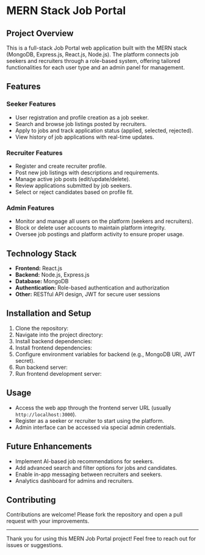 # MERN Stack Job Portal

## Project Overview
This is a full-stack Job Portal web application built with the MERN stack (MongoDB, Express.js, React.js, Node.js). The platform connects job seekers and recruiters through a role-based system, offering tailored functionalities for each user type and an admin panel for management.

## Features

### Seeker Features
- User registration and profile creation as a job seeker.
- Search and browse job listings posted by recruiters.
- Apply to jobs and track application status (applied, selected, rejected).
- View history of job applications with real-time updates.

### Recruiter Features
- Register and create recruiter profile.
- Post new job listings with descriptions and requirements.
- Manage active job posts (edit/update/delete).
- Review applications submitted by job seekers.
- Select or reject candidates based on profile fit.

### Admin Features
- Monitor and manage all users on the platform (seekers and recruiters).
- Block or delete user accounts to maintain platform integrity.
- Oversee job postings and platform activity to ensure proper usage.

## Technology Stack
- **Frontend:** React.js
- **Backend:** Node.js, Express.js
- **Database:** MongoDB
- **Authentication:** Role-based authentication and authorization
- **Other:** RESTful API design, JWT for secure user sessions

## Installation and Setup
1. Clone the repository:
2. Navigate into the project directory:
3. Install backend dependencies:
4. Install frontend dependencies:
5. Configure environment variables for backend (e.g., MongoDB URI, JWT secret).
6. Run backend server:
7.  Run frontend development server:


   
## Usage
- Access the web app through the frontend server URL (usually `http://localhost:3000`).
- Register as a seeker or recruiter to start using the platform.
- Admin interface can be accessed via special admin credentials.

## Future Enhancements
- Implement AI-based job recommendations for seekers.
- Add advanced search and filter options for jobs and candidates.
- Enable in-app messaging between recruiters and seekers.
- Analytics dashboard for admins and recruiters.

## Contributing
Contributions are welcome! Please fork the repository and open a pull request with your improvements.

---

Thank you for using this MERN Job Portal project! Feel free to reach out for issues or suggestions.


